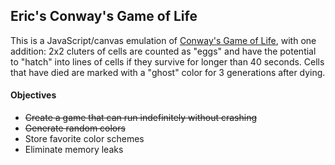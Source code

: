 ## Eric's Conway's Game of Life

This is a JavaScript/canvas emulation of <a href="https://en.wikipedia.org/wiki/Conway%27s_Game_of_Life">Conway's Game of Life</a>, with one addition: 2x2 cluters of cells are counted as "eggs" and have the potential to "hatch" into lines of cells if they survive for longer than 40 seconds. Cells that have died are marked with a "ghost" color for 3 generations after dying.

#### Objectives
+ ~~Create a game that can run indefinitely without crashing~~
+ ~~Generate random colors~~
+ Store favorite color schemes
+ Eliminate memory leaks